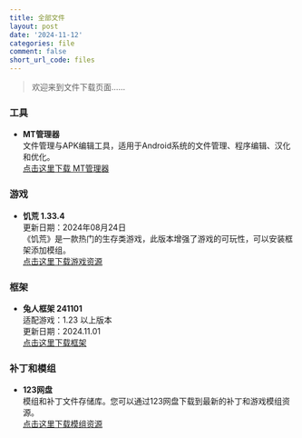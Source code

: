 ```yaml
---
title: 全部文件
layout: post
date: '2024-11-12'
categories: file
comment: false
short_url_code: files
---
```


> 欢迎来到文件下载页面......



### 工具

- **MT管理器**  
  文件管理与APK编辑工具，适用于Android系统的文件管理、程序编辑、汉化和优化。  
  [点击这里下载 MT管理器](http://d.mt2.cn/)


### 游戏

- **饥荒 1.33.4**  
  更新日期：2024年08月24日  
  《饥荒》是一款热门的生存类游戏，此版本增强了游戏的可玩性，可以安装框架添加模组。  
  [点击这里下载游戏资源](https://www.123pan.com/s/IC8lVv-XXNAv)


### 框架

- **兔人框架 241101**  
  适配游戏：1.23 以上版本  
  更新日期：2024.11.01  
  [点击这里下载框架](https://www.123pan.com/s/IC8lVv-nXNAv)



### 补丁和模组

- **123网盘**  
  模组和补丁文件存储库。您可以通过123网盘下载到最新的补丁和游戏模组资源。  
  [点击这里下载模组资源](https://www.123pan.com/s/IC8lVv-MlNAv)


